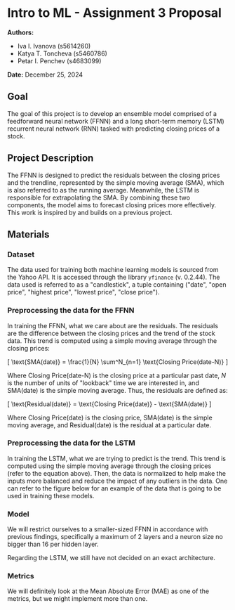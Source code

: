 # Intro to ML - Assignment 3 Proposal

**Authors:**
- Iva I. Ivanova (s5614260)
- Katya T. Toncheva (s5460786)
- Petar I. Penchev (s4683099)

**Date:** December 25, 2024

## Goal

The goal of this project is to develop an ensemble model comprised of a feedforward neural network (FFNN) and a long short-term memory (LSTM) recurrent neural network (RNN) tasked with predicting closing prices of a stock.

## Project Description

The FFNN is designed to predict the residuals between the closing prices and the trendline, represented by the simple moving average (SMA), which is also referred to as the running average. Meanwhile, the LSTM is responsible for extrapolating the SMA. By combining these two components, the model aims to forecast closing prices more effectively. This work is inspired by and builds on a previous project.

## Materials

### Dataset

The data used for training both machine learning models is sourced from the Yahoo API. It is accessed through the library `yfinance` (v. 0.2.44). The data used is referred to as a "candlestick", a tuple containing ("date", "open price", "highest price", "lowest price", "close price").

### Preprocessing the data for the FFNN

In training the FFNN, what we care about are the residuals. The residuals are the difference between the closing prices and the trend of the stock data. This trend is computed using a simple moving average through the closing prices:

\[
\text{SMA(date)} = \frac{1}{N} \sum^N_{n=1} \text{Closing Price(date-N)}
\]

Where $\text{Closing Price(date-N)}$ is the closing price at a particular past date, $N$ is the number of units of "lookback" time we are interested in, and SMA(date) is the simple moving average. Thus, the residuals are defined as:

\[
\text{Residual(date)} = \text{Closing Price(date)} - \text{SMA(date)}
\]

Where $\text{Closing Price(date)}$ is the closing price, $\text{SMA(date)}$ is the simple moving average, and $\text{Residual(date)}$ is the residual at a particular date.

### Preprocessing the data for the LSTM

In training the LSTM, what we are trying to predict is the trend. This trend is computed using the simple moving average through the closing prices (refer to the equation above). Then, the data is normalized to help make the inputs more balanced and reduce the impact of any outliers in the data. One can refer to the figure below for an example of the data that is going to be used in training these models.

### Model

We will restrict ourselves to a smaller-sized FFNN in accordance with previous findings, specifically a maximum of 2 layers and a neuron size no bigger than 16 per hidden layer.

Regarding the LSTM, we still have not decided on an exact architecture.

### Metrics

We will definitely look at the Mean Absolute Error (MAE) as one of the metrics, but we might implement more than one.
